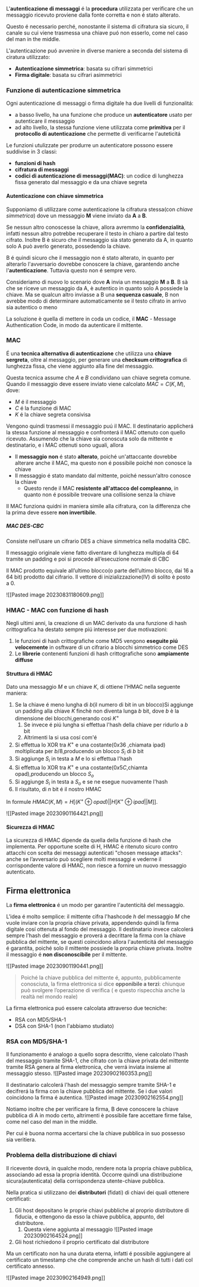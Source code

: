 L'**autenticazione di messaggi** é la **procedura** utilizzata per verificare che un messaggio ricevuto proviene dalla fonte corretta e non é stato alterato.

Questo é necessario perché, nonostante il sistema di cifratura sia sicuro, il canale su cui viene trasmessa una chiave puó non esserlo, come nel caso del man in the middle.

L'autenticazione puó avvenire in diverse maniere a seconda del sistema di ciratura utilizzato:
- **Autenticazione simmetrica**: basata su cifrari simmetrici
- **Firma digitale**: basata su cifrari asimmetrici 

### Funzione di autenticazione simmetrica
Ogni autenticazione di messaggi o firma digitale ha due livelli di funzionalitá:
- a basso livello, ha una funzione che produce un **autenticatore** usato per autenticare il messaggio
- ad alto livello, la stessa funzione viene utilizzata come **primitiva** per il **protocollo di autenticazione** che permette di verificarne l'auteticitá

Le funzioni utulizzate per produrre un autenticatore possono essere suddivise in 3 classi:
- **funzioni di hash**
- **cifratura di messaggi**
- **codici di autenticazione di messaggi(MAC)**: un codice di lunghezza fissa generato dal messaggio e da una chiave segreta
#### Autenticazione con chiave simmetrica
Supponiamo di utilizzare come autenticazione la cifratura stessa(con *chiave simmetrica*) dove un messaggio **M** viene inviato da **A** a **B**.

Se nessun altro conoscesse la chiave, allora avremmo la **confidenzialità**, infatti nessun altro potrebbe recuperare il testo in chiaro a partire dal testo cifrato.
Inoltre B è sicuro che il messaggio sia stato generato da A, in quanto solo A può averlo generato, possedendo la chiave.

B é quindi sicuro che il messaggio non é stato alterato, in quanto per alterarlo l'avversario dovrebbe conoscere la chiave, garantendo anche l'**autenticazione**. Tuttavia questo non é sempre vero.

Consideriamo di nuovo lo scenario dove **A** invia un messaggio **M** a **B**. 
B sà che se riceve un messaggio da A, è autentico in quanto solo A possiede la chiave. Ma se qualcun altro inviasse a B una **sequenza casuale**, B non avrebbe modo di determinare automaticamente se il testo cifrato in arrivo sia autentico o meno

La soluzione è quella di mettere in coda un codice, il **MAC** - Message Authentication Code, in modo da autenticare il mittente.

### MAC
É una **tecnica alternativa di autenticazione** che utilizza una **chiave sergreta**, oltre al messaggio, per generare una **checksum crittografica** di lunghezza fissa, che viene aggiunto alla fine del messaggio.

Questa tecnica assume che $A$ e $B$ condividano uan chiave segreta comune. Quando il messaggio deve essere inviato viene calcolato $MAC=C(K,M)$, dove:
- $M$ é il messaggio
- $C$ é la funzione di MAC
- $K$ é la chiave segreta consivisa

Vengono quindi trasmessi il messaggio puú il MAC. Il destinatario applicherá la stessa funzione al messaggio e confronterá il MAC ottenuto con quello ricevuto. 
Assumendo che la chiave sia conoscuta solo da mittente e destinatario, e i MAC ottenuti sono uguali, allora
- Il **messaggio** **non** é stato **alterato**, poiché un'attaccante dovrebbe alterare anche il MAC, ma questo non é possibile poiché non conosce la chiave
- Il messaggio é stato mandato dal mittente, poiché nessun'altro conosce la chiave
	- Questo rende il MAC **resistente all'attacco del compleanno**, in quanto non é possibile treovare una collisione senza la chiave

Il MAC funziona quidni in maniera simile alla cifratura, con la differenza che la prima deve essere **non invertibile**.

##### MAC DES-CBC
Consiste nell’usare un cifrario DES a chiave simmetrica nella modalità CBC.

Il messaggio originale viene fatto diventare di lunghezza multipla di 64 tramite un padding e poi si procede all’esecuzione normale di CBC

Il MAC prodotto equivale all’ultimo blocco(o parte dell’ultimo blocco, dai 16 a 64 bit) prodotto dal cifrario. Il vettore di inizializzazione(IV) di solito è posto a 0.

![[Pasted image 20230831180609.png]]

### HMAC - MAC con funzione di hash
Negli ultimi anni, la creazione di un MAC derivato da una funzione di hash crittografica ha destato sempre piú interesse per due motivazioni:
1. le funzioni di hash crittografiche come MD5 vengono **eseguite piú velocemente** in osftware di un cifrario a blocchi simmetrico come DES
2. Le **librerie** contenenti funzioni di hash crittografiche sono **ampiamente diffuse**

#### Struttura di HMAC
Dato una messaggio $M$ e un chiave $K$, di ottiene l'HMAC nella seguente maniera:
1. Se la chiave é meno lungha di $b$(il numero di bit in un blocco)Si aggiunge un padding alla chiave $K$ finchè non diventa lunga $b$ bit, dove $b$ è la dimensione dei blocchi,generando così $K^+$
	1. Se invece é piú lungha si effettua l'hash della chiave per ridurlo a $b$ bit
	2. Altrimenti la si usa cosí com'é
2. Si effettua lo XOR tra $K^+$ e una costante($0x36$ ,chiamata ipad) moltiplicata per $b/8$,producendo un blocco $S_i$ di $b$ bit
3. Si aggiunge $S_i$ in testa a $M$ e lo si effettua l'hash
4. Si effettua lo XOR tra $K^+$ e una costante($0x5C$,chiamta opad),producendo un blocco $S_o$
5. Si aggiunge $S_i$ in testa a $S_o$ e se ne esegue nuovamente l'hash
6. Il risultato, di $n$ bit é il nostro HMAC

In formule $HMAC(K,M)=H[(K^+\oplus opad)||H[K^+\oplus ipad||M]]$.
 
![[Pasted image 20230901164421.png]]

#### Sicurezza di HMAC
La sicurezza di HMAC dipende da quella della funzione di hash che implementa.
Per opportune scelte di H, HMAC è ritenuto sicuro contro attacchi con scelta dei messaggi autenticati "chosen message attacks": anche se l’avversario può scegliere molti messaggi e vederne il corrispondente valore di HMAC, non riesce a fornire un nuovo messaggio autenticato.

## Firma elettronica
La **firma elettronica** é un modo per garantire l'autenticitá del messaggio.

L'idea é molto semplice: il mittente cifra l'hashcode $h$ del messaggio $M$ che vuole inviare con la propria chiave privata, appendendo quindi la firma digitale cosí ottenuta al fondo del messaggio. 
Il destinatario invece calcolerá sempre l'hash del messaggio e proverá a decrittare la firma con la chiave pubblica del mittente, se questi coincidono allora l'autenticitá del messaggio é garantita, poiché solo il mittente possiede la propria chiave privata. Inoltre il messaggio é **non disconoscibile** per il mittente.

![[Pasted image 20230901190441.png]]

> Poiché la chiave pubblica del mittente é, appunto, pubblicamente conosciuta, la firma elettronica si dice **opponibile a terzi**: chiunque può svolgere l’operazione di verifica ( e questo rispecchia anche la realtà nel mondo reale)

La firma elettronica puó essere calcolata attraverso due tecniche:
- RSA con MD5/SHA-1
- DSA con SHA-1 (non l'abbiamo studiato)
### RSA con MD5/SHA-1
Il funzionamento é analogo a quello sopra descritto, viene calcolato l'hash del messaggio tramite SHA-1, che cifrato con la chiave privata del mittente tramite RSA genera al firma elettronica, che verrá inviata insieme al messaggio stesso.
![[Pasted image 20230902160353.png]]

Il destinatario calcolerá l'hash del messaggio sempre tramite SHA-1 e decifrerá la firma con la chiave pubblica del mittente. 
Se i due valori coincidono la firma é autentica.
![[Pasted image 20230902162554.png]]

Notiamo inoltre che per verificare la firma, B deve conoscere la chiave pubblica di A in modo certo, altrimenti è possibile fare accettare firme false, come nel caso del man in the middle.

Per cui è buona norma accertarsi che la chiave pubblica in suo possesso sia veritiera.

### Problema della distribuzione di chiavi
Il ricevente dovrà, in qualche modo, rendere nota la propria chiave pubblica, associando ad essa la propria identità. Occorre quindi una distribuzione sicura(autenticata) della corrispondenza utente-chiave pubblica.

Nella pratica si utilizzano dei **distributori** (fidati) di chiavi dei quali ottenere certificati:
1. Gli host depositano le proprie chiavi pubbliche al proprio distributore di fiducia, e ottengono da esso la chiave pubblica, appunto, del distributore.
	1. Questa viene aggiunta al messaggio 
![[Pasted image 20230902164524.png]]
2. Gli host richiedono il proprio certificato dal distributore

Ma un certificato non ha una durata eterna, infatti é possibile aggiungere al certificato un timestamp che che comprende anche un hash di tutti i dati col certificato annesso.

![[Pasted image 20230902164949.png]]